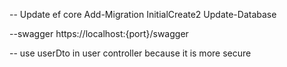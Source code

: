 

-- Update ef core
Add-Migration InitialCreate2
Update-Database

--swagger
https://localhost:{port}/swagger

-- use userDto in user controller because it is more secure